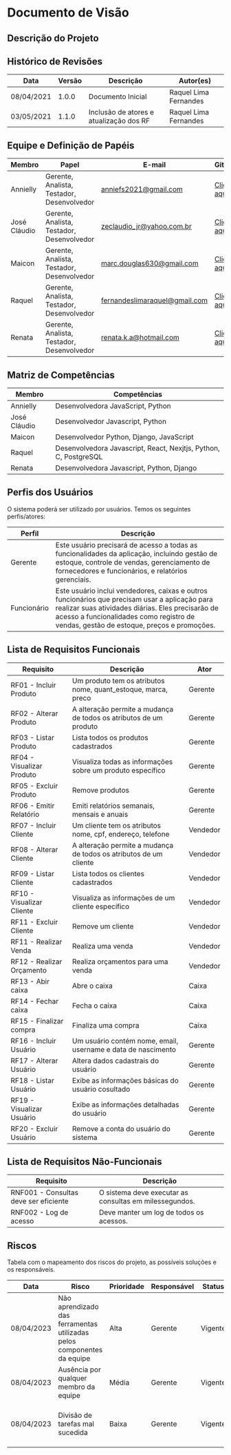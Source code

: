 # Documento de Visão

## Descrição do Projeto


## Histórico de Revisões 

| Data       | Versão  | Descrição                                   | Autor(es)                |
| ---------- | ------- | ------------------------------------------- | ------------------------ |
| 08/04/2021 | 1.0.0   | Documento Inicial                           | Raquel Lima Fernandes    |
| 03/05/2021 | 1.1.0   | Inclusão de atores e atualização dos RF     | Raquel Lima Fernandes    |

## Equipe e Definição de Papéis

| Membro       | Papel                                      | E-mail                       | GitHub                                           |
| ------------ | ------------------------------------------ | ---------------------------- | ------------------------------------------------ |
| Annielly     | Gerente, Analista, Testador, Desenvolvedor | anniefs2021@gmail.com        |[Clique aqui](https://github.com/Anniellyfs)      |
| José Cláudio | Gerente, Analista, Testador, Desenvolvedor | zeclaudio_jr@yahoo.com.br    |[Clique aqui](https://github.com/ZeClaudio-Jr)    |
| Maicon       | Gerente, Analista, Testador, Desenvolvedor | marc.douglas630@gmail.com    |[Clique aqui](https://github.com/wanessabezerra)  |
| Raquel       | Gerente, Analista, Testador, Desenvolvedor | fernandeslimaraquel@gmail.com|[Clique aqui](https://github.com/fernandesraquel) |
| Renata       | Gerente, Analista, Testador, Desenvolvedor | renata.k.a@hotmail.com       |[Clique aqui](https://github.com/renatak12)       |

## Matriz de Competências

| Membro       | Competências                                                                                                      |
| ------------ | ----------------------------------------------------------------------------------------------------------------- |
| Annielly     | Desenvolvedora JavaScript, Python                                                                                 |
| José Cláudio | Desenvolvedor Javascript, Python                                                                                  |
| Maicon       | Desenvolvedor Python, Django, JavaScript                                                                          |
| Raquel       | Desenvolvedora Javascript, React, Nexjtjs, Python, C, PostgreSQL                                                  |  
| Renata       | Desenvolvedora Javascript, Python, Django                                                                         |

## Perfis dos Usuários

O sistema poderá ser utilizado por usuários. Temos os seguintes perfis/atores:

| Perfil        | Descrição                                                                                                                                                      |
| ------------- | -------------------------------------------------------------------------------------------------------------------------------------------------------------- |
| Gerente       | Este usuário precisará de acesso a todas as funcionalidades da aplicação, incluindo gestão de estoque, controle de vendas, gerenciamento de fornecedores e funcionários, e relatórios gerenciais.                                  |
| Funcionário   | Este usuário inclui vendedores, caixas e outros funcionários que precisam usar a aplicação para realizar suas atividades diárias. Eles precisarão de acesso a funcionalidades como registro de vendas, gestão de estoque, preços e promoções. |

## Lista de Requisitos Funcionais

| Requisito                                         | Descrição                                                                   | Ator     |
| ------------------------------------------------- | --------------------------------------------------------------------------- | -------- |
| RF01 - Incluir Produto                            | Um produto tem os atributos nome, quant_estoque, marca, preco               | Gerente  |
| RF02 - Alterar Produto                            | A alteração permite a mudança de todos os atributos de um produto           | Gerente  |
| RF03 - Listar Produto                             | Lista todos os produtos cadastrados                                         | Gerente  | 
| RF04 - Visualizar Produto                         | Visualiza todas as informações sobre um produto específico                  | Gerente  |
| RF05 - Excluir Produto                            | Remove produtos                                                             | Gerente  |
| RF06 - Emitir Relatório                           | Emiti relatórios semanais, mensais e anuais                                 | Gerente  | 
| RF07 - Incluir Cliente                            | Um cliente tem os atributos nome, cpf, endereço, telefone                   | Vendedor |
| RF08 - Alterar Cliente                            | A alteração permite a mudança de todos os atributos de um cliente           | Vendedor |
| RF09 - Listar Cliente                             | Lista todos os clientes cadastrados                                         | Vendedor |
| RF10 - Visualizar Cliente                         | Visualiza as informações de um cliente específico                           | Vendedor |
| RF11 - Excluir Cliente                            | Remove um cliente                                                           | Vendedor |
| RF11 - Realizar Venda                             | Realiza uma venda                                                           | Vendedor |
| RF12 - Realizar Orçamento                         | Realiza orçamentos para uma venda                                           | Vendedor |
| RF13 - Abir caixa                                 | Abre  o caixa                                                               | Caixa    |
| RF14 - Fechar caixa                               | Fecha o caixa                                                               | Caixa    |
| RF15 - Finalizar compra                           | Finaliza uma compra                                                         | Caixa    |
| RF16 - Incluir Usuário                            | Um usuário contém nome, email, username e data de nascimento               | Gerente  |
| RF17 - Alterar Usuário                            | Altera dados cadastrais do usuário          | Gerente  |
| RF18 - Listar Usuário                            | Exibe as informações básicas do usuário cosultado                                         | Gerente  | 
| RF19 - Visualizar Usuário                        | Exibe as informações detalhadas do usuário                 | Gerente  |
| RF20 - Excluir Usuário                            | Remove a conta do usuário do sistema                                        | Gerente  |

## Lista de Requisitos Não-Funcionais

| Requisito                                    | Descrição                                                                                    |
| -------------------------------------------- | -------------------------------------------------------------------------------------------- |
| RNF001 - Consultas deve ser eficiente        | O sistema deve executar as consultas em milessegundos.                                       |
| RNF002 - Log de acesso                       | Deve manter um log de todos os acessos.                                                      |

## Riscos

Tabela com o mapeamento dos riscos do projeto, as possíveis soluções e os responsáveis.

| Data       | Risco                                                                  | Prioridade | Responsável | Status  | Providência/Solução                                            |
| ---------- | ---------------------------------------------------------------------- | ---------- | ----------- | ------- | -------------------------------------------------------------- |
| 08/04/2023 | Não aprendizado das ferramentas utilizadas pelos componentes da equipe | Alta       | Gerente     | Vigente | Reforçar estudos sobre as ferramentas.                         |
| 08/04/2023 | Ausência por qualquer membro da equipe                                 | Média      | Gerente     | Vigente | Planejar o cronograma tendo em base a agenda dos membros.      |
| 08/04/2023 | Divisão de tarefas mal sucedida                                        | Baixa      | Gerente     | Vigente | Acompanhar de perto o desenvolvimento de cada membro da equipe |
